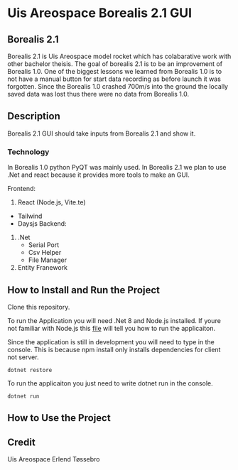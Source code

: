 # Uis Areospace Borealis 2.1 GUI

## Borealis 2.1
Borealis 2.1 is Uis Areospace model rocket which has colabarative work with other bachelor theisis. The goal of borealis 2.1 is to be an improvement of Borealis 1.0. One of the biggest lessons we learned from Borealis 1.0 is to not have a manual button for start data recording as before launch it was forgotten. Since the Borealis 1.0 crashed 700m/s into the ground the locally saved data was lost thus there were no data from Borealis 1.0. 

## Description
Borealis 2.1 GUI should take inputs from Borealis 2.1 and show it.

### Technology
In Borealis 1.0 python PyQT was mainly used. In Borealis 2.1 we plan to use .Net and react because it provides more tools to make an GUI.

Frontend:
1. React (Node.js, Vite.te)
  - Tailwind
  - Daysjs
Backend:
1. .Net
   - Serial Port
   - Csv Helper
   - File Manager
3. Entity Franework

## How to Install and Run the Project

Clone this repository.

To run the Application you will need .Net 8 and Node.js installed. If youre not familiar with Node.js this [file](https://github.com/Kanskikuro/UIS-AeroSpace-GUI-Bac-2024/blob/main/Borealis2tsx/borealis2tsx.client/Necessities.md) will tell you how to run the applicaiton.

Since the application is still in development you will need to type in the console. This is because npm install only installs dependencies for client not server.

```console
dotnet restore
```

To run the applicaiton you just need to write dotnet run in the console. 

```console
dotnet run
```

## How to Use the Project

## Credit
Uis Areospace
Erlend Tøssebro
